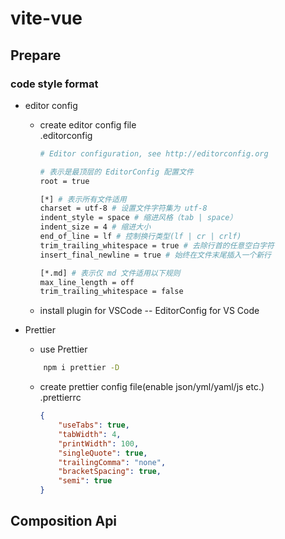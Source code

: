 # vite-vue

## Prepare

### code style format

- editor config
    - create editor config file  
        .editorconfig
        ```bash
        # Editor configuration, see http://editorconfig.org

        # 表示是最顶层的 EditorConfig 配置文件
        root = true

        [*] # 表示所有文件适用
        charset = utf-8 # 设置文件字符集为 utf-8
        indent_style = space # 缩进风格（tab | space）
        indent_size = 4 # 缩进大小
        end_of_line = lf # 控制换行类型(lf | cr | crlf)
        trim_trailing_whitespace = true # 去除行首的任意空白字符
        insert_final_newline = true # 始终在文件末尾插入一个新行

        [*.md] # 表示仅 md 文件适用以下规则
        max_line_length = off
        trim_trailing_whitespace = false
        ```
    - install plugin for VSCode -- EditorConfig for VS Code

- Prettier
    - use Prettier
    ```bash
        npm i prettier -D
    ```
    - create prettier config file(enable json/yml/yaml/js etc.)  
        .prettierrc
        ```json
        {
            "useTabs": true,
            "tabWidth": 4,
            "printWidth": 100,
            "singleQuote": true,
            "trailingComma": "none",
            "bracketSpacing": true,
            "semi": true
        }
        ```

## Composition Api
